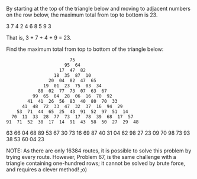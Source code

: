 By starting at the top of the triangle below and moving to adjacent numbers on the row below, the maximum total from top to bottom is 23.

   3
  7 4
 2 4 6
8 5 9 3

That is, 3 + 7 + 4 + 9 = 23.

Find the maximum total from top to bottom of the triangle below:

                            75
                          95  64
                        17  47  82
                      18  35  87  10
                    20  04  82  47  65
                  19  01  23  75  03  34
                88  02  77  73  07  63  67
              99  65  04  28  06  16  70  92
            41  41  26  56  83  40  80  70  33
          41  48  72  33  47  32  37  16  94  29
        53  71  44  65  25  43  91  52  97  51  14
      70  11  33  28  77  73  17  78  39  68  17  57
    91  71  52  38  17  14  91  43  58  50  27  29  48
  63  66  04  68  89  53  67  30  73  16  69  87  40  31
04  62  98  27  23  09  70  98  73  93  38  53  60  04  23

NOTE: As there are only 16384 routes, it is possible to solve this problem by trying every route. However, Problem 67, is the same challenge with a triangle containing one-hundred rows; it cannot be solved by brute force, and requires a clever method! ;o)

